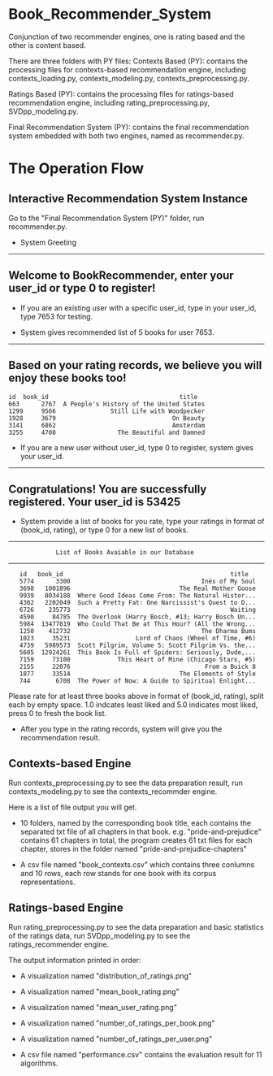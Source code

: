 # Book_Recommender_System
Conjunction of two recommender engines, one is rating based and the other is content based.

There are three folders with PY files:
Contexts Based (PY): contains the processing files for contexts-based recommendation engine, including contexts_loading.py, contexts_modeling.py, contexts_preprocessing.py.

Ratings Based (PY): contains the processing files for ratings-based recommendation engine,  including rating_preprocessing.py, SVDpp_modeling.py.

Final Recommendation System (PY): contains the final recommendation system embedded with both two engines, named as recommender.py.


The Operation Flow
===================


Interactive Recommendation System Instance
------------------------------------------

Go to the "Final Recommendation System (PY)" folder, run recommender.py.

- System Greeting

-----------------------------------------------------------------------
Welcome to BookRecommender, enter your user_id or type 0 to register!
-----------------------------------------------------------------------


- If you are an existing user with a specific user_id, type in your user_id, type 7653 for testing.


- System gives recommended list of 5 books for user 7653.

------------------------------------------------------------------------
Based on your rating records, we believe you will enjoy these books too!
------------------------------------------------------------------------

  	id	book_id                                    title		     
	663      2767  A People's History of the United States
	1299     9566               Still Life with Woodpecker
	1928     3679                                On Beauty
	3141     6862                                Amsterdam
	3255     4708                 The Beautiful and Damned

- If you are a new user without user_id, type 0 to register, system gives your user_id.

-----------------------------------------------------------------------
Congratulations! You are successfully registered. Your user_id is 53425
-----------------------------------------------------------------------


- System provide a list of books for you rate, type your ratings in format of (book_id, rating), or type 0 for a new list of books.

-----------------------------------------------------------------------
                 List of Books Avaiable in our Database                
-----------------------------------------------------------------------

       id	book_id                                              title
       5774      3300                                    Inés of My Soul
       3698   1001896                              The Real Mother Goose
       9939   8034188  Where Good Ideas Come From: The Natural Histor...
       4302   2202049  Such a Pretty Fat: One Narcissist's Quest to D...
       6726    235773                                            Waiting
       4590     84785  The Overlook (Harry Bosch, #13; Harry Bosch Un...
       5984  13477819  Who Could That Be at This Hour? (All the Wrong...
       1250    412732                                    The Dharma Bums
       1023     35231                  Lord of Chaos (Wheel of Time, #6)
       4739   5989573  Scott Pilgrim, Volume 5: Scott Pilgrim Vs. the...
       5605  12924261  This Book Is Full of Spiders: Seriously, Dude,...
       7159     73100             This Heart of Mine (Chicago Stars, #5)
       2155     22076                                     From a Buick 8
       1877     33514                              The Elements of Style
       744       6708  The Power of Now: A Guide to Spiritual Enlight...

Please rate for at least three books above in format of (book_id, rating), split each by empty space. 1.0 indcates least liked and 5.0 indicates most liked, press 0 to fresh the book list.

- After you type in the rating records, system will give you the recommendation result.




Contexts-based Engine
----------------------

Run contexts_preprocessing.py to see the data preparation result, run contexts_modeling.py to see the contexts_recommder engine.

Here is a list of file output you will get.

- 10 folders, named by the corresponding book title, each contains the separated txt file of all chapters in that book.
	e.g. "pride-and-prejudice" contains 61 chapters in total, the program creates 61 txt files for each chapter, stores in the folder named "pride-and-prejudice-chapters"

- A csv file named "book_contexts.csv" which contains three conlumns and 10 rows, each row stands for one book with its corpus representations.




Ratings-based Engine
---------------------

Run rating_preprocessing.py to see the data preparation and basic statistics of the ratings data, run SVDpp_modeling.py to see the ratings_recommender engine.

The output information printed in order:

- A visualization named "distribution_of_ratings.png"

- A visualization named "mean_book_rating.png"

- A visualization named "mean_user_rating.png"

- A visualization named "number_of_ratings_per_book.png"

- A visualization named "number_of_ratings_per_user.png"

- A csv file named "performance.csv" contains the evaluation result for 11 algorithms.

